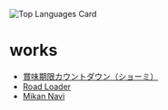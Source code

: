 ![Top Languages Card](https://github-readme-stats.vercel.app/api/top-langs/?username=wataru0)

# works
- [賞味期限カウントダウン（ショーミ）](https://apps.apple.com/jp/app/id1510117209#?platform=iphone)
- [Road Loader](https://github.com/klab16/IbarakiFront)
- [Mikan Navi](https://github.com/wataru0/MikanNavi)
